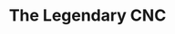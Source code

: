 ---
title: "The Legendary CNC"
meta_title: ""
description: ""
image: "/images/legCNC.png"
categories: ["CNC"]
draft: false
---